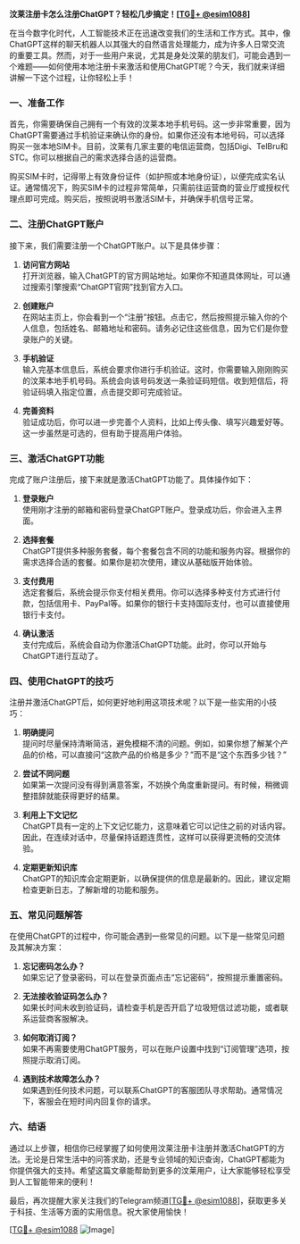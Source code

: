 **汶莱注册卡怎么注册ChatGPT？轻松几步搞定！[[TG💪+ @esim1088](https://t.me/s/esim1088)]**

在当今数字化时代，人工智能技术正在迅速改变我们的生活和工作方式。其中，像ChatGPT这样的聊天机器人以其强大的自然语言处理能力，成为许多人日常交流的重要工具。然而，对于一些用户来说，尤其是身处汶莱的朋友们，可能会遇到一个难题——如何使用本地注册卡来激活和使用ChatGPT呢？今天，我们就来详细讲解一下这个过程，让你轻松上手！

### 一、准备工作

首先，你需要确保自己拥有一个有效的汶莱本地手机号码。这一步非常重要，因为ChatGPT需要通过手机验证来确认你的身份。如果你还没有本地号码，可以选择购买一张本地SIM卡。目前，汶莱有几家主要的电信运营商，包括Digi、TelBru和STC。你可以根据自己的需求选择合适的运营商。

购买SIM卡时，记得带上有效身份证件（如护照或本地身份证），以便完成实名认证。通常情况下，购买SIM卡的过程非常简单，只需前往运营商的营业厅或授权代理点即可完成。购买后，按照说明书激活SIM卡，并确保手机信号正常。

### 二、注册ChatGPT账户

接下来，我们需要注册一个ChatGPT账户。以下是具体步骤：

1. **访问官方网站**  
   打开浏览器，输入ChatGPT的官方网站地址。如果你不知道具体网址，可以通过搜索引擎搜索“ChatGPT官网”找到官方入口。

2. **创建账户**  
   在网站主页上，你会看到一个“注册”按钮。点击它，然后按照提示输入你的个人信息，包括姓名、邮箱地址和密码。请务必记住这些信息，因为它们是你登录账户的关键。

3. **手机验证**  
   输入完基本信息后，系统会要求你进行手机验证。这时，你需要输入刚刚购买的汶莱本地手机号码。系统会向该号码发送一条验证码短信。收到短信后，将验证码填入指定位置，点击提交即可完成验证。

4. **完善资料**  
   验证成功后，你可以进一步完善个人资料，比如上传头像、填写兴趣爱好等。这一步虽然是可选的，但有助于提高用户体验。

### 三、激活ChatGPT功能

完成了账户注册后，接下来就是激活ChatGPT功能了。具体操作如下：

1. **登录账户**  
   使用刚才注册的邮箱和密码登录ChatGPT账户。登录成功后，你会进入主界面。

2. **选择套餐**  
   ChatGPT提供多种服务套餐，每个套餐包含不同的功能和服务内容。根据你的需求选择合适的套餐。如果你是初次使用，建议从基础版开始体验。

3. **支付费用**  
   选定套餐后，系统会提示你支付相关费用。你可以选择多种支付方式进行付款，包括信用卡、PayPal等。如果你的银行卡支持国际支付，也可以直接使用银行卡支付。

4. **确认激活**  
   支付完成后，系统会自动为你激活ChatGPT功能。此时，你可以开始与ChatGPT进行互动了。

### 四、使用ChatGPT的技巧

注册并激活ChatGPT后，如何更好地利用这项技术呢？以下是一些实用的小技巧：

1. **明确提问**  
   提问时尽量保持清晰简洁，避免模糊不清的问题。例如，如果你想了解某个产品的价格，可以直接问“这款产品的价格是多少？”而不是“这个东西多少钱？”

2. **尝试不同问题**  
   如果第一次提问没有得到满意答案，不妨换个角度重新提问。有时候，稍微调整措辞就能获得更好的结果。

3. **利用上下文记忆**  
   ChatGPT具有一定的上下文记忆能力，这意味着它可以记住之前的对话内容。因此，在连续对话中，尽量保持话题连贯性，这样可以获得更流畅的交流体验。

4. **定期更新知识库**  
   ChatGPT的知识库会定期更新，以确保提供的信息是最新的。因此，建议定期检查更新日志，了解新增的功能和服务。

### 五、常见问题解答

在使用ChatGPT的过程中，你可能会遇到一些常见的问题。以下是一些常见问题及其解决方案：

1. **忘记密码怎么办？**  
   如果忘记了登录密码，可以在登录页面点击“忘记密码”，按照提示重置密码。

2. **无法接收验证码怎么办？**  
   如果长时间未收到验证码，请检查手机是否开启了垃圾短信过滤功能，或者联系运营商客服解决。

3. **如何取消订阅？**  
   如果不再需要使用ChatGPT服务，可以在账户设置中找到“订阅管理”选项，按照提示取消订阅。

4. **遇到技术故障怎么办？**  
   如果遇到任何技术问题，可以联系ChatGPT的客服团队寻求帮助。通常情况下，客服会在短时间内回复你的请求。

### 六、结语

通过以上步骤，相信你已经掌握了如何使用汶莱注册卡注册并激活ChatGPT的方法。无论是日常生活中的问答求助，还是专业领域的知识查询，ChatGPT都能为你提供强大的支持。希望这篇文章能帮助到更多的汶莱用户，让大家能够轻松享受到人工智能带来的便利！

最后，再次提醒大家关注我们的Telegram频道[[TG💪+ @esim1088](https://t.me/s/esim1088)]，获取更多关于科技、生活等方面的实用信息。祝大家使用愉快！

[[TG💪+ @esim1088](https://t.me/s/esim1088) ![Image](https://i.postimg.cc/4NQfJmqS/Snipaste-2025-05-13-00-14-12.png)]